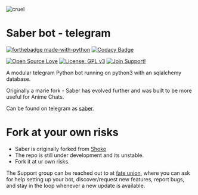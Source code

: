 
![cruel](https://telegra.ph/file/b6fbf04a9018eac3a0308.jpg)


# Saber bot - telegram


[![forthebadge made-with-python](http://ForTheBadge.com/images/badges/made-with-python.svg)](https://www.python.org/)
[![Codacy Badge](https://app.codacy.com/project/badge/Grade/cfb691a93a064d9ea753ef2b5fccf797)](https://www.codacy.com/manual/hyper-ub/saber?utm_source=github.com&amp;utm_medium=referral&amp;utm_content=hyper-ub/saber&amp;utm_campaign=Badge_Grade)


[![Open Source Love](https://badges.frapsoft.com/os/v3/open-source.svg?v=102)](https://github.com/ellerbrock/open-source-badge/) [![License: GPL v3](https://img.shields.io/badge/License-GPLv3-blue.svg)](https://www.gnu.org/licenses/gpl-3.0)
[![Join Support!](https://img.shields.io/badge/Support%20Chat-FateUnion-blue)](https://t.me/fateunion) 


A modular telegram Python bot running on python3 with an sqlalchemy database.

Originally a marie fork - Saber has evolved further and was built to be more useful for Anime Chats. 

Can be found on telegram as [saber](https://t.me/saber_herobot).


# Fork at your own risks 

* Saber is originally forked from [Shoko](https://github.com/gizmostuffin/Shoko)
* The repo is still under development and its unstable.
* Fork it at ur own risks.


The Support group can be reached out to at [fate union](https://t.me/fateunion), where you can ask for help setting up your bot, discover/request new features, report bugs, and stay in the loop whenever a new update is available. 

 

